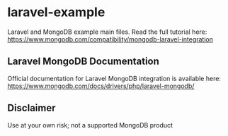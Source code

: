 # laravel-example
Laravel and MongoDB example main files. Read the full tutorial here:  https://www.mongodb.com/compatibility/mongodb-laravel-integration 

## Laravel MongoDB Documentation

Official documentation for Laravel MongoDB integration is available here: https://www.mongodb.com/docs/drivers/php/laravel-mongodb/ 


## Disclaimer

Use at your own risk; not a supported MongoDB product
